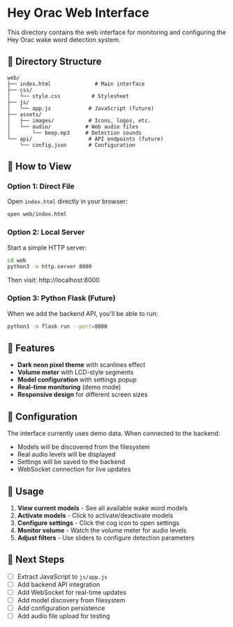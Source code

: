# Hey Orac Web Interface

This directory contains the web interface for monitoring and configuring the Hey Orac wake word detection system.

## 📁 Directory Structure

```
web/
├── index.html              # Main interface
├── css/
│   └── style.css          # Stylesheet
├── js/
│   └── app.js            # JavaScript (future)
├── assets/
│   ├── images/           # Icons, logos, etc.
│   └── audio/           # Web audio files
│       └── beep.mp3     # Detection sounds
└── api/                  # API endpoints (future)
    └── config.json       # Configuration
```

## 🚀 How to View

### Option 1: Direct File
Open `index.html` directly in your browser:
```bash
open web/index.html
```

### Option 2: Local Server
Start a simple HTTP server:
```bash
cd web
python3 -m http.server 8000
```
Then visit: http://localhost:8000

### Option 3: Python Flask (Future)
When we add the backend API, you'll be able to run:
```bash
python3 -m flask run --port=8000
```

## 🎨 Features

- **Dark neon pixel theme** with scanlines effect
- **Volume meter** with LCD-style segments
- **Model configuration** with settings popup
- **Real-time monitoring** (demo mode)
- **Responsive design** for different screen sizes

## 🔧 Configuration

The interface currently uses demo data. When connected to the backend:
- Models will be discovered from the filesystem
- Real audio levels will be displayed
- Settings will be saved to the backend
- WebSocket connection for live updates

## 📱 Usage

1. **View current models** - See all available wake word models
2. **Activate models** - Click to activate/deactivate models
3. **Configure settings** - Click the cog icon to open settings
4. **Monitor volume** - Watch the volume meter for audio levels
5. **Adjust filters** - Use sliders to configure detection parameters

## 🎯 Next Steps

- [ ] Extract JavaScript to `js/app.js`
- [ ] Add backend API integration
- [ ] Add WebSocket for real-time updates
- [ ] Add model discovery from filesystem
- [ ] Add configuration persistence
- [ ] Add audio file upload for testing 